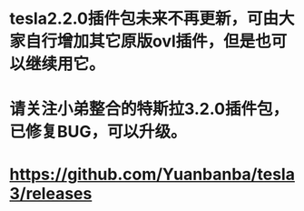 # tesla2.2.0插件包未来不再更新，可由大家自行增加其它原版ovl插件，但是也可以继续用它。
# 请关注小弟整合的特斯拉3.2.0插件包，已修复BUG，可以升级。
# https://github.com/Yuanbanba/tesla3/releases
